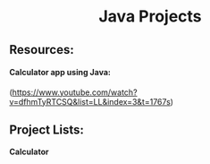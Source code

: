 <h1 align="center">Java Projects</h1>

## Resources:
#### Calculator app using Java:
(https://www.youtube.com/watch?v=dfhmTyRTCSQ&list=LL&index=3&t=1767s)

## Project Lists:
**Calculator** 
